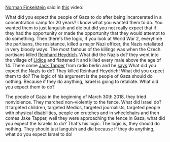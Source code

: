 [Norman Finkelstein](https://en.wikipedia.org/wiki/Norman_Finkelstein) said in [this](https://youtu.be/NeO9jGxnbbs?si=NX2NaVgf11jnDAoN&t=258) video:

What did you expect the people of Gaza to do after being incarcerated in a concentration camp for 20 years? I know what you wanted them to do. You wanted them to just languish and die but did you not really expect that if they had the opportunity or made the opportunity that they would attempt to do something. Then there's the logic, if you look at World War 2, everytime the partisans, the resistance, killed a major Nazi officer, the Nazis retaliated in very bloody ways. The most famous of the killings was when the Czech partisans killed [Reinhard Heydrich](https://en.wikipedia.org/wiki/Reinhard_Heydrich). What did the Nazis do? they went into the village of [Lidice](https://en.wikipedia.org/wiki/Lidice) and flattened it and killed every male above the age of 14. There come [Jack Tapper](https://en.wikipedia.org/wiki/Jake_Tapper) from radio berlin and he [says](https://www.israelunwired.com/cnn-anchor-finally-gets-it-right-on-israel-and-hamas/#:~:text=pro%2DHamas%20spokesmen%2C%20%E2%80%9C-,What%20did%20you%20expect,-%3F%E2%80%9D) What did you expect the Nazis to do? They killed Reinhard Heydrich! What did you expect them to do? The logic of his argument is the people of Gaza should do nothing. Because if they do anything, Israel is going to retaliate. What did you expect them to do?

The people of Gaza in the beginning of March 30th 2018, they tried nonviolence. They marched non-violently to the fence. What did Israel do? It targeted children, targeted Medics, targeted journalists, targeted people with physical disabilities, people on crutches and in wheelchairs and then comes Jake Tapper, well they were approaching the fence in Gaza, what did you expect the Israelis to do? That's his logic. The logic is, they should do nothing. They should just languish and die because if they do anything, what do you expect Israel to do!
